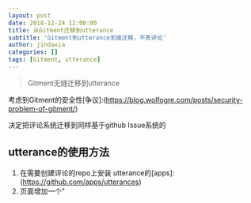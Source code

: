 ```yaml
---
layout: post
date: 2018-12-24 12:00:00
title: 从Gitment迁移到utterance
subtitle: 'Gitment到utterance无缝迁移，不丢评论'
author: jindaxia
categories: []
tags: [Gitment, utterance]
---
```


> Gitment无缝迁移到utterance

考虑到Gitment的安全性[争议]:(https://blog.wolfogre.com/posts/security-problem-of-gitment/)

决定把评论系统迁移到同样基于github Issue系统的 

[utterance]:(https://www.xianmin.org/post/utterances-comment-system/)

## utterance的使用方法

1. 在需要创建评论的repo上安装 utterance的[apps]:(https://github.com/apps/utterances) 
2. 页面增加一个"<script>"代码段

```js
<script src="https://utteranc.es/client.js"
        repo="[ENTER REPO HERE]"
        issue-term="title"
        theme="github-light"
        crossorigin="anonymous"
        async>
</script>
```

## 无缝迁移的关键设置

> issue-term="title"

让utterance默认识别对应Issue的关键字采用title，这和Gitment的Issue标题是对应的，如果文章的标题添加了一些SEO信息，如博客标题什么的，也可以用 og:title，前提是文章的OGtitle设置了干净的值
